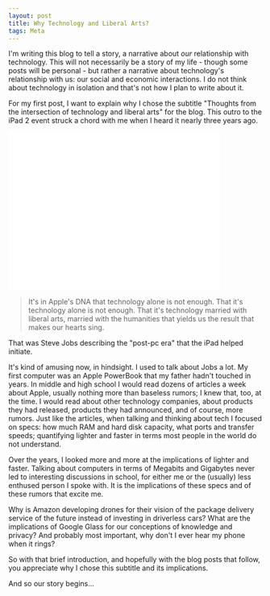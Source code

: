 ```yaml
---
layout: post
title: Why Technology and Liberal Arts?
tags: Meta
---
```


I'm writing this blog to tell a story, a narrative about *our* relationship with
technology. This will not necessarily be a story of my life - though some posts
will be personal - but rather a narrative about technology's relationship with
us: our social and economic interactions. I do not think about technology in
isolation and that's not how I plan to write about it.
<!-- more -->

For my first post, I want to explain why I chose the subtitle "Thoughts from the
intersection of technology and liberal arts" for the blog. This outro to the
iPad 2 event struck a chord with me when I heard it nearly three years ago.

<iframe width="420" height="315" src="//www.youtube.com/embed/KlI1MR-qNt8"
frameborder="0" allowfullscreen></iframe>
<br />

> It's in Apple's DNA that technology alone is not enough. That it's technology
> alone is not enough. That it's technology married with liberal arts, married
> with the humanities that yields us the result that makes our hearts sing.

That was Steve Jobs describing the "post-pc era" that the iPad helped initiate.

It's kind of amusing now, in hindsight. I used to talk about Jobs a lot. My
first computer was an Apple PowerBook that my father hadn't touched in years. In
middle and high school I would read dozens of articles a week about Apple,
usually nothing more than baseless rumors; I knew that, too, at the time. I
would read about other technology companies, about products they had released,
products they had announced, and of course, more rumors. Just like the
articles, when talking and thinking about tech I focused on specs: how much
RAM and hard disk capacity, what ports and transfer speeds; quantifying lighter
and faster in terms most people in the world do not understand.

Over the years, I looked more and more at the implications of lighter and
faster. Talking about computers in terms of Megabits and Gigabytes never led to
interesting discussions in school, for either me or the (usually) less enthused
person I spoke with. It is the implications of these specs and of these rumors
that excite me.

Why is Amazon developing drones for their vision of the package delivery service
of the future instead of investing in driverless cars? What are the implications
of Google Glass for our conceptions of knowledge and privacy? And probably most
important, why don't I ever hear my phone when it rings?

So with that brief introduction, and hopefully with the blog posts that follow,
you appreciate why I chose this subtitle and its implications.

And so our story begins...
